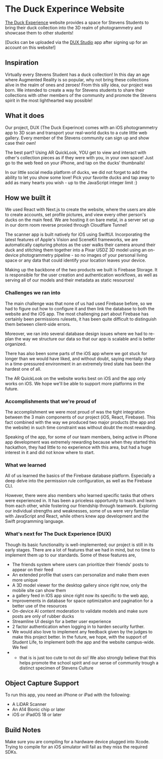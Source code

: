 # The Duck Experince Website
[The Duck Experience](https://dux.bertant.dev/feed) website provides a space for Stevens Students to bring their duck collection into the 3D realm of photogrammetry and showcase them to other students!

[Ducks can be uploaded via the [DUX Studio](https://github.com/BertanT/DUXStudio) app after signing up for an account on this website!]


## Inspiration

Virtually every Stevens Student has a duck collection! In this day an age where Augmented Reality is so popular, why not bring these collections alive in the realm of ones and zeroes! From this silly idea, our project was born. We intended to create a way for Stevens students to share their collections with other members of the community and promote the Stevens spirit in the most lighthearted way possible!

## What it does

Our project, DUX (The Duck Experince) comes with an iOS photogrammetry app to 3D scan and transport your real-world ducks to a cute little web gallery. Every member of the Stevens community can sign up and show case their own!

The best part? Using AR QuickLook, YOU get to view and interact with other's collection pieces as if they were with you, in your own space! Just go to the web feed on your iPhone, and tap on the ducks' thumbnails!

In our little social media platform of ducks, we did not forget to add the ability to let you show some love! Pick your favorite ducks and tap away to add as many hearts you wish - up to the JavaScript integer limit :}

## How we built it

We used React with Next.js to create the website, where the users are able to create accounts, set profile pictures, and view every other person's ducks on the main feed. We are hosting it on bare metal, in a server set up in our dorm room reverse proxied through Cloudflare Tunnel!

The scanner app is built natively for iOS using SwiftUI. Incorporating the latest features of Apple's Vision and SceneKit frameworks, we are automatically capturing photos as the user walks their camera around their duck and stitching them together into a Pixar USDZ 3D model using an on-device photogrammetry pipeline - so no images of your personal living space or any data that could identify your location leaves your device.

Making up the backbone of the two products we built is Firebase Storage. It is responsible for the user creation and authentication workflows, as well as serving all of our models and their metadata as static resources!

### Challenges we ran into

The main challenge was that none of us had used Firebase before, so we had to figure out how to configure it and then link the database to both the website and the iOS app. The most challenging part about Firebase has certainly been permissions rulesets, it has been quite difficult to distinguish them between client-side errors.

Moreover, we ran into several database design issues where we had to re-plan the way we structure our data so that our app is scalable and is better organized.

There has also been some parts of the iOS app where we got stuck for longer than we would have liked, and without doubt, saying mentally sharp in a time-pressured environment in an extremely tired state has been the hardest one of all.

The AR QuickLook on the website works best on iOS and the app only works on iOS. We hope we'll be able to support more platforms in the future.

### Accomplishments that we're proud of

The accomplishment we were most proud of was the tight integration between the 3 main components of our project (iOS, React, Firebase). This fact combined with the way we produced two major products (the app and the website) in such time constraint was without doubt the most rewarding.

Speaking of the app, for some of our team members, being active in iPhone app development was extremely rewarding because when they started this hackathon, they had little to no experience with this area, but had a huge interest in it and did not know where to start.

### What we learned

All of us learned the basics of the Firebase database platform. Especially a deep delve into the permission rule configuration, as well as the Firebase CLI.

However, there were also members who learned specific tasks that others were experienced in. It has been a priceless opportunity to teach and learn from each other, while fostering our friendship through teamwork. Exploring our individual strengths and weaknesses, some of us were very familiar with JavaScript and React, while others knew app development and the Swift programming language.

### What's next for The Duck Experience (DUX)

Though its basic functionality is well-implemented; our project is still in its early stages. There are a lot of features that we had in mind, but no time to implement them up to our standards. Some of these features are,

* The friends system where users can prioritize their friends' posts to appear on their feed
* An extended profile that users can personalize and make them even more unique
* A 3D model viewer for the desktop gallery since right now, only the mobile site can show them
* a gallery feed in IOS app since right now its specific to the web app,
* Improvements in database for space optimizaiton and pagination for a better use of the resources
* On-device AI content moderation to validate models and make sure posts are only of rubber ducks
* Streamline UI design for a better user experience
* 2 factor authentication when logging in to harden security further.
* We would also love to implement any feedback given by the judges to make this project better. In the future, we hope, with the support of Student Life, to implement both the app and the website campus-wide. We feel
* * that is is just too cute to not do so! We also strongly believe that this helps promote the school spirit and our sense of community trough a distinct specimen of Stevens Culture

##  Object Capture Support
To run this app, you need an iPhone or iPad with the following:
- A LiDAR Scanner
- An A14 Bionic chip or later
- iOS or iPadOS 18 or later

## Build Notes
Make sure you are compiling for a hardware device plugged into Xcode. Trying to compile for an iOS simulator will fail as they miss the required SDKs.
